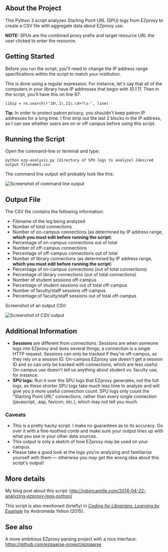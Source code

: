 ## About the Project
This Python 3 script analyzes Starting Point URL (SPU) logs from EZproxy to create a CSV file with aggregate data about EZproxy use.

**NOTE:** SPUs are the combined proxy prefix and target resource URL the user clicked to enter the resource.

## Getting Started
Before you run the script, you'll need to change the IP address range specifications within the script to match your institution.

This is done using a regular expression. For instance, let's say that all of the computers in your library have IP addresses that begin with *10.1.11*. Then in the script, you'll have this on line 67:

`libip = re.search(r'10\.1\.11\.\d+?\s-', line)`

**Tip:** In order to protect patron privacy, you shouldn't keep patron IP addresses for a long time. I first strip out the last 2 blocks in the IP address, so I can see whether users are on or off campus before using this script.

## Running the Script

Open the command-line or terminal and type:

`python ezp-analysis.py [directory of SPU logs to analyze] [desired output filename].csv`

The command line output will probably look like this:

![Screenshot of command line output](http://robincamille.com/assets/ezp-screenshot1.png)

## Output File

The CSV file contains the following information:

* Filename of the log being analyzed
* Number of total connections
* Number of on-campus connections (as determined by IP address range, **which you must edit before running the script**)
* Percentage of on-campus connections out of total
* Number of off-campus connections
* Percentage of off-campus connections out of total
* Number of library connections (as determined by IP address range, **which you must edit before running the script**)
* Percentage of on-campus connections (out of total connections)
* Percentage of library connections (out of total connections)
* Number of student sessions off-campus
* Percentage of student sessions out of total off-campus
* Number of faculty/staff sessions off-campus
* Percentage of faculty/staff sessions out of total off-campus

Screenshot of an output CSV:

![Screenshot of CSV output](http://robincamille.com/assets/ezp-screenshot2.png)

## Additional Information

* **Sessions** are different from *connections*. Sessions are when someone logs into EZproxy and does several things; a connection is a single HTTP request. Sessions can only be tracked if they're off-campus, as they rely on a session ID. On-campus EZproxy use doesn't get a session ID and so can only be tracked with connections, which are less useful. On-campus use doesn't tell us anything about student vs. faculty use, for instance.
* **SPU logs:** Run it over the SPU logs that EZproxy generates, not the full logs, as these shorter SPU logs take much less time to analyze and will give you a more useful connection count. SPU logs only count the "Starting Point URL" connections, rather than every single connection (javascript, .asp, favicon, etc.), which may not tell you much.

### Caveats

* This is a pretty hacky script. I make no guarantees as to its accuracy. Go over it with a fine-toothed comb and make sure your output lines up with what you see in your other data sources.
* This output is only a sketch of how EZproxy may be used on your campus.
* Please take a good look at the logs you're analyzing and familiarize yourself with them — otherwise you may get the wrong idea about this script's output!

## More details

My blog post about this script: http://robincamille.com/2014-04-22-analyzing-ezproxy-logs-python/

This script is also mentioned (briefly) in [*Coding for Librarians: Learning by Example*](https://www.alastore.ala.org/content/coding-librarians-learning-example) by Andromeda Yelton (2015).

## See also

A more ambitious EZproxy parsing project with a nice interface: https://github.com/ezpaarse-project/ezpaarse
